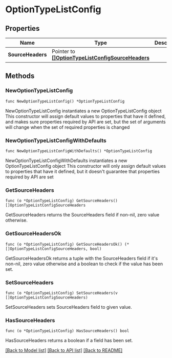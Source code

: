 # OptionTypeListConfig

## Properties

Name | Type | Description | Notes
------------ | ------------- | ------------- | -------------
**SourceHeaders** | Pointer to [**[]OptionTypeListConfigSourceHeaders**](OptionTypeListConfigSourceHeaders.md) |  | [optional] 

## Methods

### NewOptionTypeListConfig

`func NewOptionTypeListConfig() *OptionTypeListConfig`

NewOptionTypeListConfig instantiates a new OptionTypeListConfig object
This constructor will assign default values to properties that have it defined,
and makes sure properties required by API are set, but the set of arguments
will change when the set of required properties is changed

### NewOptionTypeListConfigWithDefaults

`func NewOptionTypeListConfigWithDefaults() *OptionTypeListConfig`

NewOptionTypeListConfigWithDefaults instantiates a new OptionTypeListConfig object
This constructor will only assign default values to properties that have it defined,
but it doesn't guarantee that properties required by API are set

### GetSourceHeaders

`func (o *OptionTypeListConfig) GetSourceHeaders() []OptionTypeListConfigSourceHeaders`

GetSourceHeaders returns the SourceHeaders field if non-nil, zero value otherwise.

### GetSourceHeadersOk

`func (o *OptionTypeListConfig) GetSourceHeadersOk() (*[]OptionTypeListConfigSourceHeaders, bool)`

GetSourceHeadersOk returns a tuple with the SourceHeaders field if it's non-nil, zero value otherwise
and a boolean to check if the value has been set.

### SetSourceHeaders

`func (o *OptionTypeListConfig) SetSourceHeaders(v []OptionTypeListConfigSourceHeaders)`

SetSourceHeaders sets SourceHeaders field to given value.

### HasSourceHeaders

`func (o *OptionTypeListConfig) HasSourceHeaders() bool`

HasSourceHeaders returns a boolean if a field has been set.


[[Back to Model list]](../README.md#documentation-for-models) [[Back to API list]](../README.md#documentation-for-api-endpoints) [[Back to README]](../README.md)


